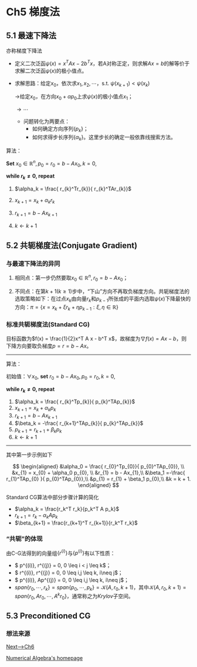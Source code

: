 # Ch5 梯度法

## 5.1 最速下降法

亦称梯度下降法

- 定义二次泛函$\psi(x) = x^TAx - 2b^Tx$，若A对称正定，则求解$Ax = b$的解等价于求解二次泛函$\psi(x)$的极小值点。

- 求解思路：给定$x_{0}$，依次求$x_{1}, x_{2}, \cdots$，s.t. $\psi (x_{k+1}) < \psi(x_{k})$

  $\rightarrow$给定$x_{0}$，在方向$x_{0} + \alpha p_{0}$上求$\psi(x)$的极小值点$x_{1}$；

  $\rightarrow \cdots$

  - 问题转化为两要点：
    - 如何确定方向序列$\{ p_{k}\}$；
    - 如何求得步长序列$\{\alpha_k\}$。这里步长的确定一般依靠线搜索方法。

算法：

**Set** $x_{0} \in \mathbb{R}^n, p_{0} = r_{0} = b - Ax_{0}, k = 0,$

**while $r_{k}\neq 0$, repeat**

1. $\alpha_k = \frac{ r_{k}^Tr_{k}}{ r_{k}^TAr_{k}}$

2. $x_{k+1} = x_{k} + \alpha_k r_{k}$

3. $r_{k+1} = b - Ax_{k+1}$

4. $k \leftarrow k+1$

## 5.2 共轭梯度法(Conjugate Gradient)

### 与最速下降法的异同

1. 相同点：第一步仍然要取$x_{0} \in \mathbb{R}^n, r_{0} = b- Ax_{0}$；

2. 不同点：在第$k+1(k \geq 1)$步中，“下山”方向不再取负梯度方向。共轭梯度法的选取策略如下：在过点$x_{k}$由向量$r_{k}$和$p_{k-1}$所张成的平面内选取$\psi(x)$下降最快的方向：$\pi = \{x = x_{k} + \xi r_{k} + \eta p_{k-1}: \xi, \eta \in \mathbb{R} \}$

### 标准共轭梯度法(Standard CG)

目标函数为$f(x) = \frac{1}{2}x^T A x  - b^T x$，故梯度为$\nabla f(x) = Ax - b$，则下降方向要取负梯度$p = r = b - Ax$。

---

算法：

初始值：$\forall x_{0}$, **set** $r_{0} = b - Ax_{0}, p_{0} = r_{0}, k =0$, 

**while $r_{k}\neq 0$, repeat**

1. $\alpha_k = \frac{ r_{k}^Tp_{k}}{ p_{k}^TAp_{k}}$
2. $x_{k+1} = x_{k} + \alpha_{k} p_{k}$
3. $r_{k+1} = b - Ax_{k+1}$
4. $\beta_k = -\frac{ r_{k+1}^TAp_{k}}{ p_{k}^TAp_{k}}$
5. $p_{k+1} = r_{k+1} + \beta_k p_{k}$
5. $k \leftarrow k+1$

---

其中第一步示例如下

$$
\begin{aligned}
&\alpha_0 = \frac{ r_{0}^Tp_{0}}{ p_{0}^TAp_{0}}, \\
&x_{1} = x_{0} + \alpha_0 p_{0}, \\
&r_{1} = b - Ax_{1},\\
&\beta_1 =-\frac{ r_{1}^TAp_{0} }{ p_{0}^TAp_{0}},\\
&p_{1} = r_{1} + \beta_1 p_{0},\\
&k = k + 1.
\end{aligned}
$$

Standard CG算法中部分步骤计算的简化

- $\alpha_k = \frac{r_k^T r_k}{p_k^T A p_k}$
- $r_{k+1} = r_k - \alpha_k A p_k$
- $\beta_{k+1} = \frac{r_{k+1}^T r_{k+1}}{r_k^T r_k}$

### “共轭”的体现

由C-G法得到的向量组$\{r^{(i)}\}$与$\{p^{(i)} \}$有以下性质：
- $ p^{(i)}, r^{(j)} = 0, 0 \leq i < j \leq k$；
- $ r^{(i)}, r^{(j)}  = 0, 0 \leq i,j \leq k, i\neq j$；
- $ p^{(i)}, Ap^{(j)}  = 0, 0 \leq i,j \leq k, i\neq j$；
- $span\{r_{0}, \cdots, r_{k} \} = span\{p_{0}, \cdots, p_{k} \} = \mathcal{K}(A, r_{0}, k+1)$，其中$\mathcal{K}(A, r_{0}, k+1) = span\{r_{0}, Ar_{0}, \cdots, A^k r_{0} \}$，通常称之为$Krylov$子空间。

## 5.3 Preconditioned CG

### 想法来源



[Next-->Ch6](./ch6-非对称特征值问题的计算方法.md)

[Numerical Algebra's homepage](../NumericalAlgebra.md)